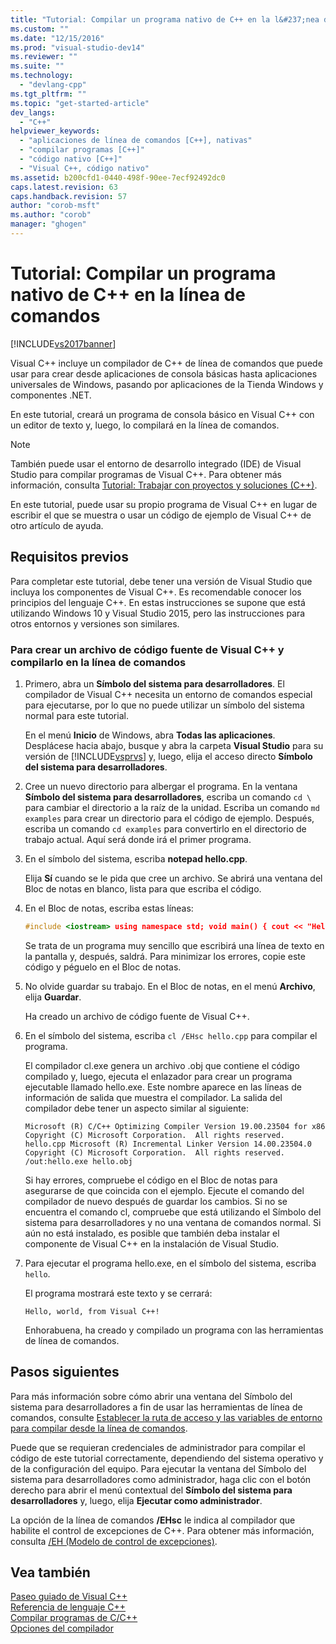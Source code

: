 ```yaml
---
title: "Tutorial: Compilar un programa nativo de C++ en la l&#237;nea de comandos | Microsoft Docs"
ms.custom: ""
ms.date: "12/15/2016"
ms.prod: "visual-studio-dev14"
ms.reviewer: ""
ms.suite: ""
ms.technology: 
  - "devlang-cpp"
ms.tgt_pltfrm: ""
ms.topic: "get-started-article"
dev_langs: 
  - "C++"
helpviewer_keywords: 
  - "aplicaciones de línea de comandos [C++], nativas"
  - "compilar programas [C++]"
  - "código nativo [C++]"
  - "Visual C++, código nativo"
ms.assetid: b200cfd1-0440-498f-90ee-7ecf92492dc0
caps.latest.revision: 63
caps.handback.revision: 57
author: "corob-msft"
ms.author: "corob"
manager: "ghogen"
---
```

# Tutorial: Compilar un programa nativo de C++ en la l&#237;nea de comandos
[!INCLUDE[vs2017banner](../assembler/inline/includes/vs2017banner.md)]

Visual C\+\+ incluye un compilador de C\+\+ de línea de comandos que puede usar para crear desde aplicaciones de consola básicas hasta aplicaciones universales de Windows, pasando por aplicaciones de la Tienda Windows y componentes .NET.  
  
 En este tutorial, creará un programa de consola básico en Visual C\+\+ con un editor de texto y, luego, lo compilará en la línea de comandos.  
  
> [!NOTE]
>  También puede usar el entorno de desarrollo integrado \(IDE\) de Visual Studio para compilar programas de Visual C\+\+. Para obtener más información, consulta [Tutorial: Trabajar con proyectos y soluciones \(C\+\+\)](../ide/walkthrough-working-with-projects-and-solutions-cpp.md).  
  
 En este tutorial, puede usar su propio programa de Visual C\+\+ en lugar de escribir el que se muestra o usar un código de ejemplo de Visual C\+\+ de otro artículo de ayuda.  
  
## Requisitos previos  
 Para completar este tutorial, debe tener una versión de Visual Studio que incluya los componentes de Visual C\+\+. Es recomendable conocer los principios del lenguaje C\+\+. En estas instrucciones se supone que está utilizando Windows 10 y Visual Studio 2015, pero las instrucciones para otros entornos y versiones son similares.  
  
### Para crear un archivo de código fuente de Visual C\+\+ y compilarlo en la línea de comandos  
  
1.  Primero, abra un **Símbolo del sistema para desarrolladores**. El compilador de Visual C\+\+ necesita un entorno de comandos especial para ejecutarse, por lo que no puede utilizar un símbolo del sistema normal para este tutorial.  
  
     En el menú **Inicio** de Windows, abra **Todas las aplicaciones**. Desplácese hacia abajo, busque y abra la carpeta **Visual Studio** para su versión de [!INCLUDE[vsprvs](../assembler/masm/includes/vsprvs_md.md)] y, luego, elija el acceso directo **Símbolo del sistema para desarrolladores**.  
  
2.  Cree un nuevo directorio para albergar el programa. En la ventana **Símbolo del sistema para desarrolladores**, escriba un comando `cd \` para cambiar el directorio a la raíz de la unidad. Escriba un comando `md examples` para crear un directorio para el código de ejemplo. Después, escriba un comando `cd examples` para convertirlo en el directorio de trabajo actual. Aquí será donde irá el primer programa.  
  
3.  En el símbolo del sistema, escriba **notepad hello.cpp**.  
  
     Elija **Sí** cuando se le pida que cree un archivo. Se abrirá una ventana del Bloc de notas en blanco, lista para que escriba el código.  
  
4.  En el Bloc de notas, escriba estas líneas:  
  
    ```cpp  
    #include <iostream> using namespace std; void main() { cout << "Hello, world, from Visual C++!" << endl; }  
    ```  
  
     Se trata de un programa muy sencillo que escribirá una línea de texto en la pantalla y, después, saldrá. Para minimizar los errores, copie este código y péguelo en el Bloc de notas.  
  
5.  No olvide guardar su trabajo. En el Bloc de notas, en el menú **Archivo**, elija **Guardar**.  
  
     Ha creado un archivo de código fuente de Visual C\+\+.  
  
6.  En el símbolo del sistema, escriba `cl /EHsc hello.cpp` para compilar el programa.  
  
     El compilador cl.exe genera un archivo .obj que contiene el código compilado y, luego, ejecuta el enlazador para crear un programa ejecutable llamado hello.exe. Este nombre aparece en las líneas de información de salida que muestra el compilador. La salida del compilador debe tener un aspecto similar al siguiente:  
  
    ```Output  
    Microsoft (R) C/C++ Optimizing Compiler Version 19.00.23504 for x86 Copyright (C) Microsoft Corporation.  All rights reserved. hello.cpp Microsoft (R) Incremental Linker Version 14.00.23504.0 Copyright (C) Microsoft Corporation.  All rights reserved. /out:hello.exe hello.obj  
    ```  
  
     Si hay errores, compruebe el código en el Bloc de notas para asegurarse de que coincida con el ejemplo. Ejecute el comando del compilador de nuevo después de guardar los cambios.  Si no se encuentra el comando cl, compruebe que está utilizando el Símbolo del sistema para desarrolladores y no una ventana de comandos normal. Si aún no está instalado, es posible que también deba instalar el componente de Visual C\+\+ en la instalación de Visual Studio.  
  
7.  Para ejecutar el programa hello.exe, en el símbolo del sistema, escriba `hello`.  
  
     El programa mostrará este texto y se cerrará:  
  
    ```Output  
    Hello, world, from Visual C++!  
    ```  
  
     Enhorabuena, ha creado y compilado un programa con las herramientas de línea de comandos.  
  
## Pasos siguientes  
 Para más información sobre cómo abrir una ventana del Símbolo del sistema para desarrolladores a fin de usar las herramientas de línea de comandos, consulte [Establecer la ruta de acceso y las variables de entorno para compilar desde la línea de comandos](../build/setting-the-path-and-environment-variables-for-command-line-builds.md).  
  
 Puede que se requieran credenciales de administrador para compilar el código de este tutorial correctamente, dependiendo del sistema operativo y de la configuración del equipo. Para ejecutar la ventana del Símbolo del sistema para desarrolladores como administrador, haga clic con el botón derecho para abrir el menú contextual del **Símbolo del sistema para desarrolladores** y, luego, elija **Ejecutar como administrador**.  
  
 La opción de la línea de comandos **\/EHsc** le indica al compilador que habilite el control de excepciones de C\+\+. Para obtener más información, consulta [\/EH \(Modelo de control de excepciones\)](../build/reference/eh-exception-handling-model.md).  
  
## Vea también  
 [Paseo guiado de Visual C\+\+](http://msdn.microsoft.com/es-es/499cb66f-7df1-45d6-8b6b-33d94fd1f17c)   
 [Referencia de lenguaje C\+\+](../cpp/cpp-language-reference.md)   
 [Compilar programas de C\/C\+\+](../build/building-c-cpp-programs.md)   
 [Opciones del compilador](../build/reference/compiler-options.md)